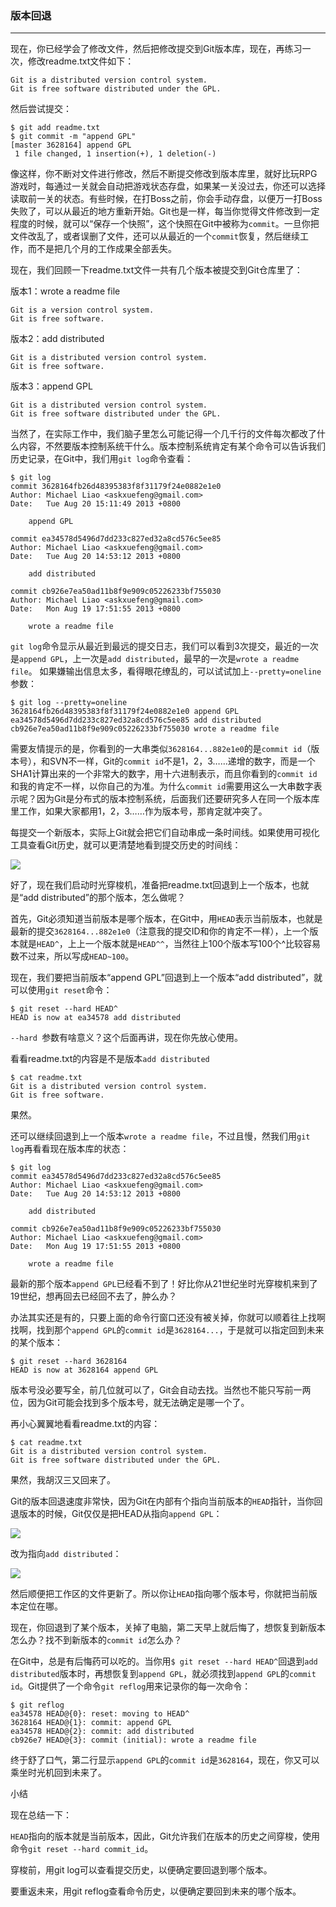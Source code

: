 ### 版本回退

-----------------
现在，你已经学会了修改文件，然后把修改提交到Git版本库，现在，再练习一次，修改readme.txt文件如下：
```
Git is a distributed version control system.
Git is free software distributed under the GPL.
```
然后尝试提交：
```
$ git add readme.txt
$ git commit -m "append GPL"
[master 3628164] append GPL
 1 file changed, 1 insertion(+), 1 deletion(-)
 ```
像这样，你不断对文件进行修改，然后不断提交修改到版本库里，就好比玩RPG游戏时，每通过一关就会自动把游戏状态存盘，如果某一关没过去，你还可以选择读取前一关的状态。有些时候，在打Boss之前，你会手动存盘，以便万一打Boss失败了，可以从最近的地方重新开始。Git也是一样，每当你觉得文件修改到一定程度的时候，就可以“保存一个快照”，这个快照在Git中被称为```commit```。一旦你把文件改乱了，或者误删了文件，还可以从最近的一个```commit```恢复，然后继续工作，而不是把几个月的工作成果全部丢失。

现在，我们回顾一下readme.txt文件一共有几个版本被提交到Git仓库里了：

版本1：wrote a readme file
```
Git is a version control system.
Git is free software.
```
版本2：add distributed
```
Git is a distributed version control system.
Git is free software.
```
版本3：append GPL
```
Git is a distributed version control system.
Git is free software distributed under the GPL.
```
当然了，在实际工作中，我们脑子里怎么可能记得一个几千行的文件每次都改了什么内容，不然要版本控制系统干什么。版本控制系统肯定有某个命令可以告诉我们历史记录，在Git中，我们用```git log```命令查看：
```
$ git log
commit 3628164fb26d48395383f8f31179f24e0882e1e0
Author: Michael Liao <askxuefeng@gmail.com>
Date:   Tue Aug 20 15:11:49 2013 +0800

    append GPL

commit ea34578d5496d7dd233c827ed32a8cd576c5ee85
Author: Michael Liao <askxuefeng@gmail.com>
Date:   Tue Aug 20 14:53:12 2013 +0800

    add distributed

commit cb926e7ea50ad11b8f9e909c05226233bf755030
Author: Michael Liao <askxuefeng@gmail.com>
Date:   Mon Aug 19 17:51:55 2013 +0800

    wrote a readme file
```
```git log```命令显示从最近到最远的提交日志，我们可以看到3次提交，最近的一次是```append GPL```，上一次是```add distributed```，最早的一次是```wrote a readme file```。
如果嫌输出信息太多，看得眼花缭乱的，可以试试加上```--pretty=oneline```参数：
```
$ git log --pretty=oneline
3628164fb26d48395383f8f31179f24e0882e1e0 append GPL
ea34578d5496d7dd233c827ed32a8cd576c5ee85 add distributed
cb926e7ea50ad11b8f9e909c05226233bf755030 wrote a readme file
```
需要友情提示的是，你看到的一大串类似```3628164...882e1e0```的是```commit id```（版本号），和SVN不一样，Git的```commit id```不是1，2，3……递增的数字，而是一个SHA1计算出来的一个非常大的数字，用十六进制表示，而且你看到的```commit id```和我的肯定不一样，以你自己的为准。为什么```commit id```需要用这么一大串数字表示呢？因为Git是分布式的版本控制系统，后面我们还要研究多人在同一个版本库里工作，如果大家都用1，2，3……作为版本号，那肯定就冲突了。

每提交一个新版本，实际上Git就会把它们自动串成一条时间线。如果使用可视化工具查看Git历史，就可以更清楚地看到提交历史的时间线：


![](image/git-log-timeline.jpg)

好了，现在我们启动时光穿梭机，准备把readme.txt回退到上一个版本，也就是“add distributed”的那个版本，怎么做呢？

首先，Git必须知道当前版本是哪个版本，在Git中，用```HEAD```表示当前版本，也就是最新的提交```3628164...882e1e0```（注意我的提交ID和你的肯定不一样），上一个版本就是```HEAD^```，上上一个版本就是```HEAD^^```，当然往上100个版本写100个^比较容易数不过来，所以写成```HEAD~100```。

现在，我们要把当前版本“append GPL”回退到上一个版本“add distributed”，就可以使用```git reset```命令：
```
$ git reset --hard HEAD^
HEAD is now at ea34578 add distributed
```
```--hard ```参数有啥意义？这个后面再讲，现在你先放心使用。

看看readme.txt的内容是不是版本```add distributed```
```
$ cat readme.txt
Git is a distributed version control system.
Git is free software.
```
果然。

还可以继续回退到上一个版本```wrote a readme file```，不过且慢，然我们用```git log```再看看现在版本库的状态：
```
$ git log
commit ea34578d5496d7dd233c827ed32a8cd576c5ee85
Author: Michael Liao <askxuefeng@gmail.com>
Date:   Tue Aug 20 14:53:12 2013 +0800

    add distributed

commit cb926e7ea50ad11b8f9e909c05226233bf755030
Author: Michael Liao <askxuefeng@gmail.com>
Date:   Mon Aug 19 17:51:55 2013 +0800

    wrote a readme file
 ```
最新的那个版本```append GPL```已经看不到了！好比你从21世纪坐时光穿梭机来到了19世纪，想再回去已经回不去了，肿么办？

办法其实还是有的，只要上面的命令行窗口还没有被关掉，你就可以顺着往上找啊找啊，找到那个```append GPL```的```commit id```是```3628164...```，于是就可以指定回到未来的某个版本：
```
$ git reset --hard 3628164
HEAD is now at 3628164 append GPL
```
版本号没必要写全，前几位就可以了，Git会自动去找。当然也不能只写前一两位，因为Git可能会找到多个版本号，就无法确定是哪一个了。

再小心翼翼地看看readme.txt的内容：
```
$ cat readme.txt
Git is a distributed version control system.
Git is free software distributed under the GPL.
```
果然，我胡汉三又回来了。

Git的版本回退速度非常快，因为Git在内部有个指向当前版本的```HEAD```指针，当你回退版本的时候，Git仅仅是把HEAD从指向```append GPL```：

![](image/git-head.jpg)

改为指向```add distributed```：

![](image/git-head-move.jpg)

然后顺便把工作区的文件更新了。所以你让```HEAD```指向哪个版本号，你就把当前版本定位在哪。


 现在，你回退到了某个版本，关掉了电脑，第二天早上就后悔了，想恢复到新版本怎么办？找不到新版本的```commit id```怎么办？

在Git中，总是有后悔药可以吃的。当你用```$ git reset --hard HEAD^```回退到```add distributed```版本时，再想恢复到```append GPL```，就必须找到```append GPL```的```commit id```。Git提供了一个命令```git reflog```用来记录你的每一次命令：
```
$ git reflog
ea34578 HEAD@{0}: reset: moving to HEAD^
3628164 HEAD@{1}: commit: append GPL
ea34578 HEAD@{2}: commit: add distributed
cb926e7 HEAD@{3}: commit (initial): wrote a readme file
```
终于舒了口气，第二行显示```append GPL```的```commit id```是```3628164```，现在，你又可以乘坐时光机回到未来了。

小结

现在总结一下：

```HEAD```指向的版本就是当前版本，因此，Git允许我们在版本的历史之间穿梭，使用命令```git reset --hard commit_id```。

穿梭前，用git log可以查看提交历史，以便确定要回退到哪个版本。

要重返未来，用git reflog查看命令历史，以便确定要回到未来的哪个版本。